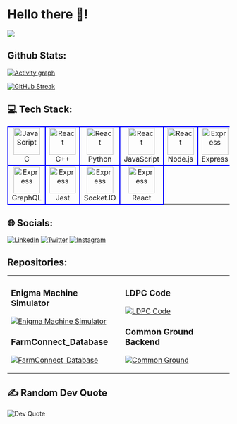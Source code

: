 # Hello there 🌌!
![](https://user-images.githubusercontent.com/74038190/225813708-98b745f2-7d22-48cf-9150-083f1b00d6c9.gif)

## Github Stats:
[![Activity graph](http://github-profile-summary-cards.vercel.app/api/cards/profile-details?username=JaySabva&theme=transparent)](https://github.com/JaySabva/)

[![GitHub Streak](https://streak-stats.demolab.com?user=JaySabva&theme=transparent&hide_border=true&card_width=900)](https://git.io/streak-stats)

## 💻 Tech Stack:
<table>
<tr>
<td align="center" width="96" style="border:2px solid blue">
        <img src="https://skillicons.dev/icons?i=c" width="60" height="60" padding="5" alt="JavaScript" />
        <br>C</br>
</td>
<td align="center" width="96" style="border:2px solid blue">
        <img src="https://skillicons.dev/icons?i=cpp" width="60" height="60" padding="5" alt="React" />
        <br>C++</br>
</td>
<td align="center" width="96" style="border:2px solid blue">
        <img src="https://skillicons.dev/icons?i=python" width="60" height="60" padding="5" alt="React" />
        <br>Python</br>
</td>
<td align="center" width="96" style="border:2px solid blue">
        <img src="https://skillicons.dev/icons?i=javascript" width="60" height="60" padding="5" alt="React" />
        <br>JavaScript</br>
</td>
<td align="center" width="96" style="border:2px solid blue">
        <img src="https://skillicons.dev/icons?i=nodejs" width="60" height="60" padding="5" alt="React"  />
        <br>Node.js</br>
</td>
<td align="center" width="96" style="border:2px solid blue">
        <img src="https://skillicons.dev/icons?i=express" width="60" height="60" padding="5" alt="Express" />
        <br>Express</br>
</td>

<td align="center" width="96" style="border:2px solid blue">
        <img src="https://skillicons.dev/icons?i=postman" width="60" height="60" padding="5" alt="NestJS" />
        <br>Postman</br>
</td>

<td align="center" width="96" style="border:2px solid blue">
        <img src="https://skillicons.dev/icons?i=mongodb" width="60" height="60" padding="5" alt="Node.js" />
        <br>MongoDB</br>
</td>

<td align="center" width="96" style="border:2px solid blue">
        <img src="https://skillicons.dev/icons?i=postgres" width="60" height="60" padding="5" alt="Express" />
        <br>PostgreSQL</br>
</td>
</tr>
<tr>
<td align="center" width="96" style="border:2px solid blue">
        <img src="https://skillicons.dev/icons?i=graphql" width="60" height="60" padding="5" alt="Express" />
        <br>GraphQL</br>
</td>

<td align="center" width="96" style="border:2px solid blue">
        <img src="https://skillicons.dev/icons?i=jest" width="60" height="60" padding="5" alt="Express" />
        <br>Jest</br>
</td>

<td align="center" width="96" style="border:2px solid blue">
        <img src="https://avatars.githubusercontent.com/u/10566080?s=200&v=4" width="60" height="60" padding="5" alt="Express" />
        <br>Socket.IO</br>
</td>

<td align="center" width="96" style="border:2px solid blue">
        <img src="https://skillicons.dev/icons?i=react" width="60" height="60" padding="5" alt="Express" />
        <br>React</br>
</td>

</td>
</tr>

</table>

## 🌐 Socials:
[![LinkedIn](https://skillicons.dev/icons?i=linkedin)](https://linkedin.com/in/JaySabva) 
[![Twitter](https://skillicons.dev/icons?i=twitter)](https://twitter.com/jaysabva)
[![Instagram](https://skillicons.dev/icons?i=instagram)](https://instagram.com/jay_sabva) 

## Repositories:

<table>
<tr>
<td>
  
### Enigma Machine Simulator
[![Enigma Machine Simulator](https://github-readme-stats.vercel.app/api/pin/?username=JaySabva&repo=Enigma_Machine&show_icons=true&theme=transparent)](https://github.com/JaySabva/Enigma-Machine)

### FarmConnect_Database
[![FarmConnect_Database](https://github-readme-stats.vercel.app/api/pin/?username=JaySabva&repo=FarmConnect_Database_PgSQL&show_icons=true&theme=transparent)](https://github.com/JaySabva/FarmConnect_Database_PgSQL)
</td>
<td>
  
### LDPC Code
[![LDPC Code](https://github-readme-stats.vercel.app/api/pin/?username=JaySabva&repo=Low_Density_Parity_Check_Decoding_Matlab&show_icons=true&theme=transparent)](https://github.com/JaySabva/Low_Density_Parity_Check_Decoding_Matlab)

### Common Ground Backend
[![Common Ground](https://github-readme-stats.vercel.app/api/pin/?username=JaySabva&repo=Common_Ground&show_icons=true&theme=transparent)](https://github.com/JaySabva/Commmon_Ground)
</td>
</tr>
</table>

## ✍️ Random Dev Quote 
![Dev Quote](https://quotes-github-readme.vercel.app/api?type=horizontal&theme=radical)
<!-- <img src="https://randommeme-five.vercel.app/" height="300px" width="300px"/> -->


<!-- Proudly created with GPRM ( https://gprm.itsvg.in ) -->
<!-- [![An image of @jaysabva's Holopin badges, which is a link to view their full Holopin profile](https://holopin.me/jaysabva)](https://holopin.io/@jaysabva) -->



